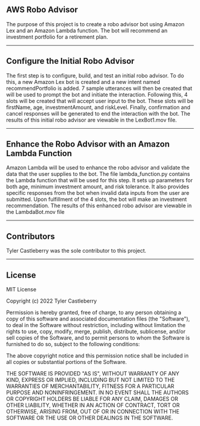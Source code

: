 ## AWS Robo Advisor

The purpose of this project is to create a robo advisor bot using Amazon Lex and an Amazon Lambda function. The bot will recommend an investment portfolio for a retirement plan.  

---

## Configure the Initial Robo Advisor

The first step is to configure, build, and test an initial robo advisor. To do this, a new Amazon Lex bot is created and a new intent named recommendPortfolio is added. 7 sample utterances will then be created that will be used to prompt the bot and initiate the interaction. Following this, 4 slots will be created that will accept user input to the bot. These slots will be firstName, age, investmentAmount, and riskLevel. Finally, confirmation and cancel responses will be generated to end the interaction with the bot. The results of this initial robo advisor are viewable in the LexBot1.mov file.

---

## Enhance the Robo Advisor with an Amazon Lambda Function

Amazon Lambda will be used to enhance the robo advisor and validate the data that the user supplies to the bot. The file lambda_function.py contains the Lambda function that will be used for this step. It sets up parameters for both age, minimum investment amount, and risk tolerance. It also provides specific responses from the bot when invalid data inputs from the user are submitted. Upon fulfillment of the 4 slots, the bot will make an investment recommendation. The results of this enhanced robo advisor are viewable in the LambdaBot.mov file

---

## Contributors

Tyler Castleberry was the sole contributor to this project. 

---

## License

MIT License

Copyright (c) 2022 Tyler Castleberry

Permission is hereby granted, free of charge, to any person obtaining a copy
of this software and associated documentation files (the "Software"), to deal
in the Software without restriction, including without limitation the rights
to use, copy, modify, merge, publish, distribute, sublicense, and/or sell
copies of the Software, and to permit persons to whom the Software is
furnished to do so, subject to the following conditions:

The above copyright notice and this permission notice shall be included in all
copies or substantial portions of the Software.

THE SOFTWARE IS PROVIDED "AS IS", WITHOUT WARRANTY OF ANY KIND, EXPRESS OR
IMPLIED, INCLUDING BUT NOT LIMITED TO THE WARRANTIES OF MERCHANTABILITY,
FITNESS FOR A PARTICULAR PURPOSE AND NONINFRINGEMENT. IN NO EVENT SHALL THE
AUTHORS OR COPYRIGHT HOLDERS BE LIABLE FOR ANY CLAIM, DAMAGES OR OTHER
LIABILITY, WHETHER IN AN ACTION OF CONTRACT, TORT OR OTHERWISE, ARISING FROM,
OUT OF OR IN CONNECTION WITH THE SOFTWARE OR THE USE OR OTHER DEALINGS IN THE
SOFTWARE.